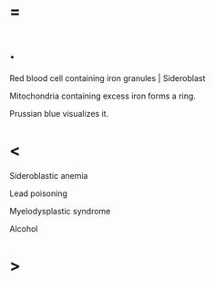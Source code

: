 # =

# .

Red blood cell containing iron granules | Sideroblast

Mitochondria containing excess iron forms a ring.

Prussian blue visualizes it.

# <

Sideroblastic anemia

Lead poisoning

Myelodysplastic syndrome

Alcohol

# >
